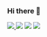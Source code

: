 ### Hi there 👋

<!--
**Gyu-won/Gyu-won** is a ✨ _special_ ✨ repository because its `README.md` (this file) appears on your GitHub profile.

Here are some ideas to get you started:

https://en.facebookbrand.com/instagram/
- 🔭 I’m currently working on ...
- 🌱 I’m currently learning ...
- 👯 I’m looking to collaborate on ...
- 🤔 I’m looking for help with ...
- 💬 Ask me about ...
- 📫 How to reach me: ...
- 😄 Pronouns: ...
- ⚡ Fun fact: ...
-->

<a href="https://www.instagram.com/j_gyud/" target="_blank"><img src="https://img.shields.io/badge/j_gyud-E4405F?style=flat-square&logo=Instagram&logoColor=white&ink=https://www.instagram.com/j_gyud/"/>
</a>
<a href="https://mail.naver.com/"><img src="https://img.shields.io/badge/doyun7433@naver.com-03C75A?style=flat-square&logo=Naver&logoColor=white&link=https://mail.naver.com/"/></a>
<a href="https://mail.google.com/mail/u/0/#inbox"><img src="https://img.shields.io/badge/doyun7433@gmail.com-EA4335?style=flat-square&logo=Gmail&logoColor=white&link=https://mail.google.com/mail/u/0/#inbox"/></a>
<a href="https://www.notion.so/shade-lift-b34"><img src="https://img.shields.io/badge/Notion-000000?style=flat-square&logo=Notion&logoColor=white&link=https://www.notion.so/shade-lift-b34"/></a>
